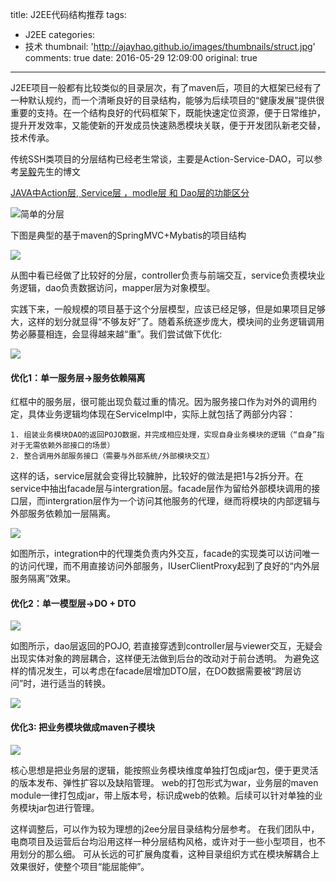 title: J2EE代码结构推荐
tags:
  - J2EE
categories:
  - 技术
thumbnail: 'http://ajayhao.github.io/images/thumbnails/struct.jpg'
comments: true
date: 2016-05-29 12:09:00
original: true
---

J2EE项目一般都有比较类似的目录层次，有了maven后，项目的大框架已经有了一种默认规约，而一个清晰良好的目录结构，能够为后续项目的“健康发展”提供很重要的支持。在一个结构良好的代码框架下，既能快速定位资源，便于日常维护，提升开发效率，又能使新的开发成员快速熟悉模块关联，便于开发团队新老交替，技术传承。
<!-- more -->

传统SSH类项目的分层结构已经老生常谈，主要是Action-Service-DAO，可以参考[吴毅](http://my.csdn.net/yuanhenglizhen110)先生的博文

[JAVA中Action层, Service层 ，modle层 和 Dao层的功能区分](http://blog.csdn.net/yuanhenglizhen110/article/details/9744669)


![简单的分层](http://ajayhao.github.io/images/posts/suitable-struct/0.jpg)

下图是典型的基于maven的SpringMVC+Mybatis的项目结构

![](http://ajayhao.github.io/images/posts/suitable-struct/1.png)

从图中看已经做了比较好的分层，controller负责与前端交互，service负责模块业务逻辑，dao负责数据访问，mapper层为对象模型。

实践下来，一般规模的项目基于这个分层模型，应该已经足够，但是如果项目足够大，这样的划分就显得“不够友好”了。随着系统逐步庞大，模块间的业务逻辑调用势必藤蔓相连，会显得越来越“重”。我们尝试做下优化:

![](http://ajayhao.github.io/images/posts/suitable-struct/2.png)

#### 优化1：单一服务层->服务依赖隔离

红框中的服务层，很可能出现负载过重的情况。因为服务接口作为对外的调用约定，具体业务逻辑均体现在ServiceImpl中，实际上就包括了两部分内容：

    1. 组装业务模块DAO的返回POJO数据，并完成相应处理，实现自身业务模块的逻辑（“自身”指对于无需依赖外部接口的场景）
    2. 整合调用外部服务接口（需要与外部系统/外部模块交互）

这样的话，service层就会变得比较臃肿，比较好的做法是把1与2拆分开。在service中抽出facade层与intergration层。facade层作为留给外部模块调用的接口层，而intergration层作为一个访问其他服务的代理，继而将模块的内部逻辑与外部服务依赖加一层隔离。

![](http://ajayhao.github.io/images/posts/suitable-struct/3.png)

如图所示，integration中的代理类负责内外交互，facade的实现类可以访问唯一的访问代理，而不用直接访问外部服务，IUserClientProxy起到了良好的“内外层服务隔离”效果。

#### 优化2：单一模型层->DO + DTO

![](http://ajayhao.github.io/images/posts/suitable-struct/4.png)

如图所示，dao层返回的POJO, 若直接穿透到controller层与viewer交互，无疑会出现实体对象的跨层耦合，这样便无法做到后台的改动对于前台透明。 为避免这样的情况发生，可以考虑在facade层增加DTO层，在DO数据需要被“跨层访问”时，进行适当的转换。

![](http://ajayhao.github.io/images/posts/suitable-struct/5.png)

#### 优化3: 把业务模块做成maven子模块

![](http://ajayhao.github.io/images/posts/suitable-struct/6.png)

核心思想是把业务层的逻辑，能按照业务模块维度单独打包成jar包，便于更灵活的版本发布、弹性扩容以及缺陷管理。
web的打包形式为war，业务层的maven module一律打包成jar，带上版本号，标识成web的依赖。后续可以针对单独的业务模块jar包进行管理。

这样调整后，可以作为较为理想的j2ee分层目录结构分层参考。 在我们团队中，电商项目及运营后台均沿用这样一种分层结构风格，或许对于一些小型项目，也不用划分的那么细。 可从长远的可扩展角度看，这种目录组织方式在模块解耦合上效果很好，使整个项目“能屈能伸”。
